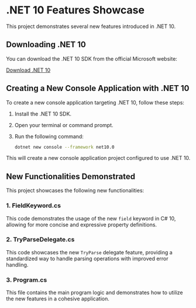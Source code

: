 # .NET 10 Features Showcase

This project demonstrates several new features introduced in .NET 10.

## Downloading .NET 10

You can download the .NET 10 SDK from the official Microsoft website:

[Download .NET 10](https://dotnet.microsoft.com/en-us/download/dotnet/10.0)

## Creating a New Console Application with .NET 10

To create a new console application targeting .NET 10, follow these steps:

1.  Install the .NET 10 SDK.
2.  Open your terminal or command prompt.
3.  Run the following command:

    ```bash
    dotnet new console --framework net10.0
    ```

This will create a new console application project configured to use .NET 10.

## New Functionalities Demonstrated

This project showcases the following new functionalities:

### 1. FieldKeyword.cs

This code demonstrates the usage of the new `field` keyword in C# 10, allowing for more concise and expressive property definitions.

### 2. TryParseDelegate.cs

This code showcases the new `TryParse` delegate feature, providing a standardized way to handle parsing operations with improved error handling.

### 3. Program.cs

This file contains the main program logic and demonstrates how to utilize the new features in a cohesive application.